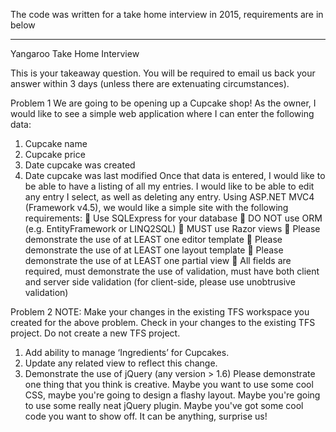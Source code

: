 The code was written for a take home interview in 2015, requirements are in below

-----------------------------------------------------------------
Yangaroo Take Home Interview

This is your takeaway question. You will be required to email us back your answer within 3 days (unless there are extenuating circumstances).

Problem 1
We are going to be opening up a Cupcake shop! As the owner, I would like to see a simple web application where I can enter the following data:
1. Cupcake name
2. Cupcake price
3. Date cupcake was created
4. Date cupcake was last modified
Once that data is entered, I would like to be able to have a listing of all my entries. I would like to be able to edit any entry I select, as well as deleting any entry.
Using ASP.NET MVC4 (Framework v4.5), we would like a simple site with the following requirements:
 Use SQLExpress for your database
 DO NOT use ORM (e.g. EntityFramework or LINQ2SQL)
 MUST use Razor views
 Please demonstrate the use of at LEAST one editor template
 Please demonstrate the use of at LEAST one layout template
 Please demonstrate the use of at LEAST one partial view
 All fields are required, must demonstrate the use of validation, must have both client and
server side validation (for client-side, please use unobtrusive validation)

Problem 2
NOTE: Make your changes in the existing TFS workspace you created for the above problem. Check in
your changes to the existing TFS project. Do not create a new TFS project.
1. Add ability to manage ‘Ingredients’ for Cupcakes.
2. Update any related view to reflect this change.
3. Demonstrate the use of jQuery (any version > 1.6)
Please demonstrate one thing that you think is creative. Maybe you want to use some cool CSS, maybe
you're going to design a flashy layout. Maybe you're going to use some really neat jQuery plugin. Maybe
you've got some cool code you want to show off. It can be anything, surprise us!
